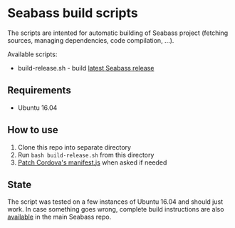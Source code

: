 # Seabass build scripts

The scripts are intented for automatic building of Seabass project (fetching sources, managing dependencies, code compilation, ...).

Available scripts:
* build-release.sh - build [latest Seabass release](https://github.com/milikhin/seabass/releases/latest)

## Requirements
* Ubuntu 16.04

## How to use
1. Clone this repo into separate directory
2. Run `bash build-release.sh` from this directory
3. [Patch Cordova's manifest.js](https://github.com/milikhin/seabass/blob/master/building.md#31-patch-for-an-unconfined-version) when asked if needed

## State
The script was tested on a few instances of Ubuntu 16.04 and should just work. In case something goes wrong, complete build instructions are also [available](https://github.com/milikhin/seabass/blob/master/building.md) in the main Seabass repo.

